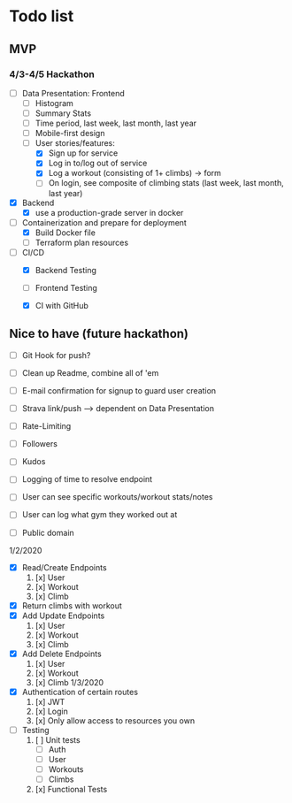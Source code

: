 # Todo list

## MVP 

### 4/3-4/5 Hackathon

* [ ] Data Presentation: Frontend
    * [ ] Histogram
    * [ ] Summary Stats
    * [ ] Time period, last week, last month, last year
    * [ ] Mobile-first design 
    * [ ] User stories/features:
        * [x] Sign up for service
        * [x] Log in to/log out of service
        * [x] Log a workout (consisting of 1+ climbs) -> form
        * [ ] On login, see composite of climbing stats (last week, last month, last year)

* [x] Backend
    * [x] use a production-grade server in docker

* [ ] Containerization and prepare for deployment
    * [X] Build Docker file
    * [ ] Terraform plan resources
* [ ] CI/CD
    * [x] Backend Testing
    * [ ] Frontend Testing
    * [x] CI with GitHub


## Nice to have (future hackathon)
* [ ] Git Hook for push?
* [ ] Clean up Readme, combine all of 'em
* [ ] E-mail confirmation for signup to guard user creation
* [ ] Strava link/push --> dependent on Data Presentation
* [ ] Rate-Limiting
* [ ] Followers
* [ ] Kudos
* [ ] Logging of time to resolve endpoint
* [ ] User can see specific workouts/workout stats/notes
* [ ] User can log what gym they worked out at
* [ ] Public domain


1/2/2020
* [x] Read/Create Endpoints
    1. [x] User
    2. [x] Workout
    3. [x] Climb
* [x] Return climbs with workout
* [x] Add Update Endpoints
    1. [x] User
    2. [x] Workout
    3. [x] Climb
* [x] Add Delete Endpoints
    1. [x] User
    2. [x] Workout
    3. [x] Climb
1/3/2020
* [x] Authentication of certain routes
    1. [x] JWT
    2. [x] Login
    3. [x] Only allow access to resources you own
* [ ] Testing
    1. [ ] Unit tests
        * [ ] Auth
        * [ ] User
        * [ ] Workouts
        * [ ] Climbs
    2. [x] Functional Tests
        


